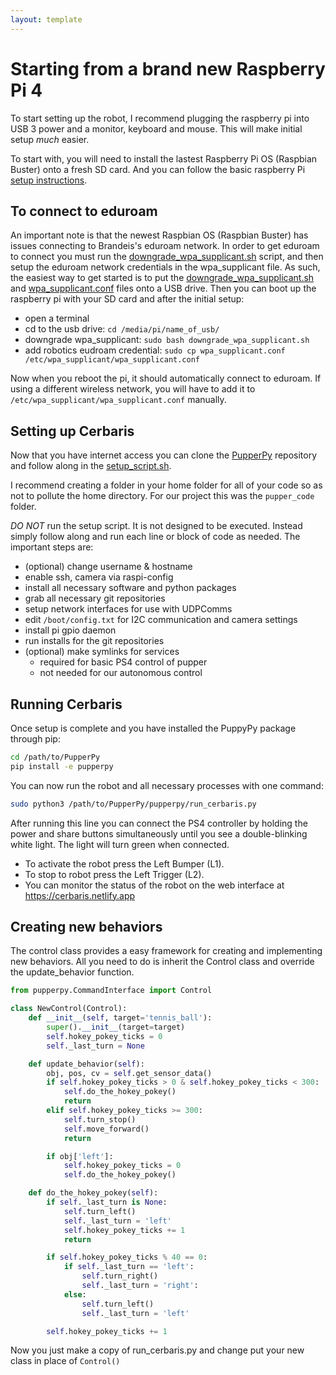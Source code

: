 ```yaml
---
layout: template
---
```

# Starting from a brand new Raspberry Pi 4
To start setting up the robot, I recommend plugging the raspberry pi into USB 3 power and a monitor, keyboard and mouse. This will make initial setup *much* easier.

To start with, you will need to install the lastest Raspberry Pi OS (Raspbian Buster) onto a fresh SD card. And you can follow the basic raspberry Pi [setup instructions](https://projects.raspberrypi.org/en/projects/raspberry-pi-setting-up).

## To connect to eduroam
An important note is that the newest Raspbian OS (Raspbian Buster) has issues
connecting to Brandeis's eduroam network. In order to get eduroam to connect
you must run the
[downgrade_wpa_supplicant.sh](https://github.com/nubs01/PupperPy/blob/master/pupperpy/resources/downgrade_wpa_supplicant.sh)
script, and then setup the eduroam network credentials in the wpa_supplicant
file. As such, the easiest way to get started is to put the
[downgrade_wpa_supplicant.sh](https://github.com/nubs01/PupperPy/blob/master/pupperpy/resources/downgrade_wpa_supplicant.sh)
and
[wpa_supplicant.conf](https://github.com/nubs01/PupperPy/blob/master/pupperpy/resources/wpa_supplicant.conf)
files onto a USB drive. Then you can boot up the raspberry pi with your SD card and after the initial setup:
* open a terminal
* cd to the usb drive: `cd /media/pi/name_of_usb/`
* downgrade wpa_supplicant: `sudo bash downgrade_wpa_supplicant.sh`
* add robotics eudroam credential: `sudo cp wpa_supplicant.conf /etc/wpa_supplicant/wpa_supplicant.conf`

Now when you reboot the pi, it should automatically connect to eduroam. If using a different wireless network, you will have to add it to `/etc/wpa_supplicant/wpa_supplicant.conf` manually.
 
## Setting up Cerbaris
Now that you have internet access you can clone the
[PupperPy](https://github.com/nubs01/PupperPy) repository and follow along in
the
[setup_script.sh](https://github.com/nubs01/PupperPy/blob/master/pupperpy/setup_script.sh).

I recommend creating a folder in your home folder for all of your code so as not to pollute the home directory. For our project this was the `pupper_code` folder.

*DO NOT* run the setup script. It is not designed to be executed. Instead
simply follow along and run each line or block of code as needed. The important
steps are:
* (optional) change username & hostname
* enable ssh, camera via raspi-config
* install all necessary software and python packages
* grab all necessary git repositories
* setup network interfaces for use with UDPComms
* edit `/boot/config.txt` for I2C communication and camera settings
* install pi gpio daemon
* run installs for the git repositories
* (optional) make symlinks for services
  * required for basic PS4 control of pupper
  * not needed for our autonomous control

## Running Cerbaris
Once setup is complete and you have installed the PuppyPy package through pip:
```bash
cd /path/to/PupperPy
pip install -e pupperpy
```

You can now run the robot and all necessary processes with one command:
```bash
sudo python3 /path/to/PupperPy/pupperpy/run_cerbaris.py
```
After running this line you can connect the PS4 controller by holding the power and share buttons simultaneously until you see a double-blinking white light. The light will turn green when connected.

* To activate the robot press the Left Bumper (L1).
* To stop to robot press the Left Trigger (L2).
* You can monitor the status of the robot on the web interface at https://cerbaris.netlify.app

## Creating new behaviors
The control class provides a easy framework for creating and implementing new behaviors.
All you need to do is inherit the Control class and override the update_behavior function.
```python
from pupperpy.CommandInterface import Control

class NewControl(Control):
    def __init__(self, target='tennis_ball'):
        super().__init__(target=target)
        self.hokey_pokey_ticks = 0
        self._last_turn = None

    def update_behavior(self):
        obj, pos, cv = self.get_sensor_data()
        if self.hokey_pokey_ticks > 0 & self.hokey_pokey_ticks < 300:
            self.do_the_hokey_pokey()
            return
        elif self.hokey_pokey_ticks >= 300:
            self.turn_stop()
            self.move_forward()
            return

        if obj['left']:
            self.hokey_pokey_ticks = 0
            self.do_the_hokey_pokey()

    def do_the_hokey_pokey(self):
        if self._last_turn is None:
            self.turn_left()
            self._last_turn = 'left'
            self.hokey_pokey_ticks += 1
            return

        if self.hokey_pokey_ticks % 40 == 0:
            if self._last_turn == 'left':
                self.turn_right()
                self._last_turn = 'right':
            else:
                self.turn_left()
                self._last_turn = 'left'

        self.hokey_pokey_ticks += 1
```

Now you just make a copy of run_cerbaris.py and change put your new class in
place of `Control()`
        

